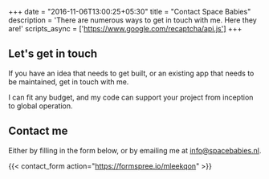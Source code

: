 +++
date = "2016-11-06T13:00:25+05:30"
title = "Contact Space Babies"
description = 'There are numerous ways to get in touch with me. Here they are!'
scripts_async = ['https://www.google.com/recaptcha/api.js']
+++

## Let's get in touch

If you have an idea that needs to get built, or an existing app that needs to be maintained, get in touch with me.

I can fit any budget, and my code can support your project from inception to global operation.

## Contact me

Either by filling in the form below, or by emailing me at <a href="mailto:info@spacebabies.nl">info@spacebabies.nl</a>.

{{< contact_form action="https://formspree.io/mleekqon" >}}
